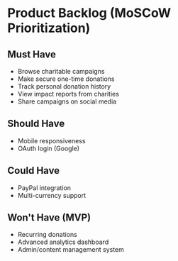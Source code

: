 # Product Backlog (MoSCoW Prioritization)

## Must Have
- Browse charitable campaigns
- Make secure one-time donations
- Track personal donation history
- View impact reports from charities
- Share campaigns on social media

## Should Have
- Mobile responsiveness
- OAuth login (Google)

## Could Have
- PayPal integration
- Multi-currency support

## Won't Have (MVP)
- Recurring donations
- Advanced analytics dashboard
- Admin/content management system
